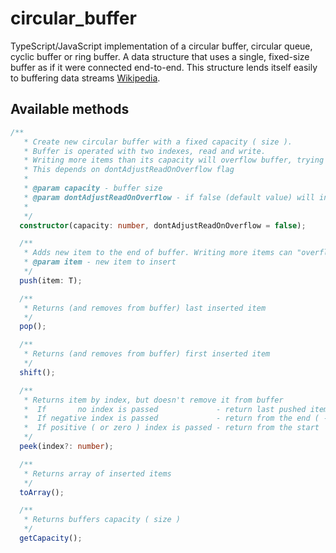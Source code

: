 # circular_buffer

TypeScript/JavaScript implementation of a circular buffer, circular queue, cyclic buffer or ring buffer. A data structure that uses a single, fixed-size buffer as if it were connected end-to-end. This structure lends itself easily to buffering data streams  [Wikipedia](https://en.wikipedia.org/wiki/Circular_buffer). 

## Available methods


```typescript
/**
   * Create new circular buffer with a fixed capacity ( size ).
   * Buffer is operated with two indexes, read and write.
   * Writing more items than its capacity will overflow buffer, trying to read in such state can return newly written or oldest item
   * This depends on dontAdjustReadOnOverflow flag
   *
   * @param capacity - buffer size
   * @param dontAdjustReadOnOverflow - if false (default value) will increase read index ( effectivelly skipping it), if true doesn't change read index ( will return newly written )
   *
   */
  constructor(capacity: number, dontAdjustReadOnOverflow = false);

  /**
   * Adds new item to the end of buffer. Writing more items can "overflow" buffer
   * @param item - new item to insert
   */
  push(item: T);

  /**
   * Returns (and removes from buffer) last inserted item
   */
  pop();

  /**
   * Returns (and removes from buffer) first inserted item
   */
  shift();

  /**
   * Returns item by index, but doesn't remove it from buffer
   *  If       no index is passed             - return last pushed item
   *  If negative index is passed             - return from the end ( -1 would be same as no param )
   *  If positive ( or zero ) index is passed - return from the start
   */
  peek(index?: number);

  /**
   * Returns array of inserted items
   */
  toArray();

  /**
   * Returns buffers capacity ( size )
   */
  getCapacity();
```
